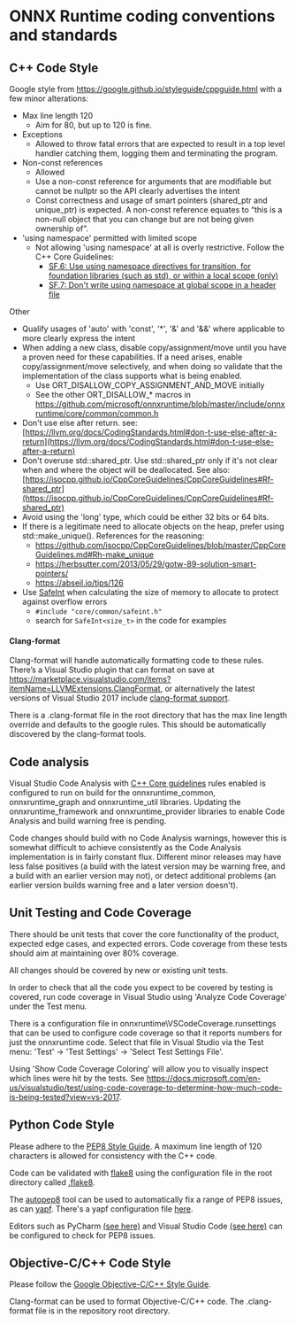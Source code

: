 # ONNX Runtime coding conventions and standards

## C++ Code Style

Google style from https://google.github.io/styleguide/cppguide.html with a few minor alterations:

* Max line length 120
  *	Aim for 80, but up to 120 is fine.
* Exceptions
  *	Allowed to throw fatal errors that are expected to result in a top level handler catching them, logging them and terminating the program.
* Non-const references
  *	Allowed
  * Use a non-const reference for arguments that are modifiable but cannot be nullptr so the API clearly advertises the intent
  *	Const correctness and usage of smart pointers (shared_ptr and unique_ptr) is expected. A non-const reference equates to “this is a non-null object that you can change but are not being given ownership of”.
* 'using namespace' permitted with limited scope
  * Not allowing 'using namespace' at all is overly restrictive. Follow the C++ Core Guidelines:
    * [SF.6: Use using namespace directives for transition, for foundation libraries (such as std), or within a local scope (only)](https://github.com/isocpp/CppCoreGuidelines/blob/master/CppCoreGuidelines.md#Rs-using)
    * [SF.7: Don't write using namespace at global scope in a header file](https://github.com/isocpp/CppCoreGuidelines/blob/master/CppCoreGuidelines.md#Rs-using-directive)

Other
* Qualify usages of 'auto' with 'const', '*', '&' and '&&' where applicable to more clearly express the intent
* When adding a new class, disable copy/assignment/move until you have a proven need for these capabilities. If a need arises, enable copy/assignment/move selectively, and when doing so validate that the implementation of the class supports what is being enabled.
  * Use ORT_DISALLOW_COPY_ASSIGNMENT_AND_MOVE initially
  * See the other ORT_DISALLOW_* macros in https://github.com/microsoft/onnxruntime/blob/master/include/onnxruntime/core/common/common.h
* Don't use else after return. see: [https://llvm.org/docs/CodingStandards.html#don-t-use-else-after-a-return](https://llvm.org/docs/CodingStandards.html#don-t-use-else-after-a-return)
* Don't overuse std::shared\_ptr. Use std::shared\_ptr only if it's not clear when and where the object will be deallocated. See also: [https://isocpp.github.io/CppCoreGuidelines/CppCoreGuidelines#Rf-shared_ptr](https://isocpp.github.io/CppCoreGuidelines/CppCoreGuidelines#Rf-shared_ptr)
* Avoid using the 'long' type, which could be either 32 bits or 64 bits.
* If there is a legitimate need to allocate objects on the heap, prefer using std::make_unique(). References for the reasoning:
  * https://github.com/isocpp/CppCoreGuidelines/blob/master/CppCoreGuidelines.md#Rh-make_unique
  * https://herbsutter.com/2013/05/29/gotw-89-solution-smart-pointers/
  * https://abseil.io/tips/126
* Use [SafeInt](https://github.com/dcleblanc/SafeInt) when calculating the size of memory to allocate to protect against overflow errors
  * `#include "core/common/safeint.h"`
  * search for `SafeInt<size_t>` in the code for examples

#### Clang-format

Clang-format will handle automatically formatting code to these rules. There’s a Visual Studio plugin that can format on save at https://marketplace.visualstudio.com/items?itemName=LLVMExtensions.ClangFormat, or alternatively the latest versions of Visual Studio 2017 include [clang-format support](https://blogs.msdn.microsoft.com/vcblog/2018/03/13/clangformat-support-in-visual-studio-2017-15-7-preview-1/).

There is a .clang-format file in the root directory that has the max line length override and defaults to the google rules. This should be automatically discovered by the clang-format tools.

## Code analysis

Visual Studio Code Analysis with [C++ Core guidelines](https://github.com/isocpp/CppCoreGuidelines/blob/master/CppCoreGuidelines.md) rules enabled is configured to run on build for the onnxruntime_common, onnxruntime_graph and onnxruntime_util libraries. Updating the onnxruntime_framework and onnxruntime_provider libraries to enable Code Analysis and build warning free is pending.

Code changes should build with no Code Analysis warnings, however this is somewhat difficult to achieve consistently as the Code Analysis implementation is in fairly constant flux. Different minor releases may have less false positives (a build with the latest version may be warning free, and a build with an earlier version may not), or detect additional problems (an earlier version builds warning free and a later version doesn't).

## Unit Testing and Code Coverage

There should be unit tests that cover the core functionality of the product, expected edge cases, and expected errors.
Code coverage from these tests should aim at maintaining over 80% coverage.

All changes should be covered by new or existing unit tests.

In order to check that all the code you expect to be covered by testing is covered, run code coverage in Visual Studio using 'Analyze Code Coverage' under the Test menu.

There is a configuration file in onnxruntime\VSCodeCoverage.runsettings that can be used to configure code coverage so that it reports numbers for just the onnxruntime code. Select that file in Visual Studio via the Test menu: 'Test' -> 'Test Settings' -> 'Select Test Settings File'.

Using 'Show Code Coverage Coloring' will allow you to visually inspect which lines were hit by the tests. See <https://docs.microsoft.com/en-us/visualstudio/test/using-code-coverage-to-determine-how-much-code-is-being-tested?view=vs-2017>.

## Python Code Style

Please adhere to the [PEP8 Style Guide](https://www.python.org/dev/peps/pep-0008/).
A maximum line length of 120 characters is allowed for consistency with the C++ code.

Code can be validated with [flake8](https://pypi.org/project/flake8/) using the configuration file in the root directory called [.flake8](https://github.com/microsoft/onnxruntime/tree/master/.flake8).

The [autopep8](https://pypi.org/project/autopep8/) tool can be used to automatically fix a range of PEP8 issues, as can [yapf](https://github.com/google/yapf). There's a yapf configuration file [here](https://github.com/microsoft/onnxruntime/tree/master/onnxruntime/.style.yapf).

Editors such as PyCharm [(see here)](https://www.jetbrains.com/help/pycharm/code-inspection.html) and Visual Studio Code [(see here)](https://code.visualstudio.com/docs/python/linting#_flake8) can be configured to check for PEP8 issues.

## Objective-C/C++ Code Style

Please follow the [Google Objective-C/C++ Style Guide](https://google.github.io/styleguide/objcguide.html).

Clang-format can be used to format Objective-C/C++ code. The .clang-format file is in the repository root directory.
